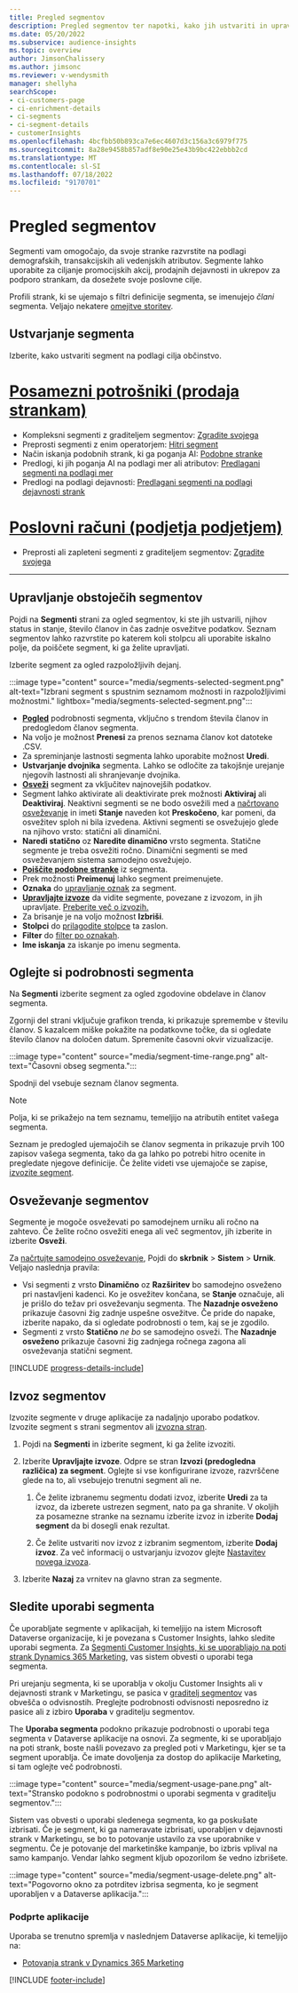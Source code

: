 ```yaml
---
title: Pregled segmentov
description: Pregled segmentov ter napotki, kako jih ustvariti in upravljati.
ms.date: 05/20/2022
ms.subservice: audience-insights
ms.topic: overview
author: JimsonChalissery
ms.author: jimsonc
ms.reviewer: v-wendysmith
manager: shellyha
searchScope:
- ci-customers-page
- ci-enrichment-details
- ci-segments
- ci-segment-details
- customerInsights
ms.openlocfilehash: 4bcfbb50b893ca7e6ec4607d3c156a3c6979f775
ms.sourcegitcommit: 8a28e9458b857adf8e90e25e43b9bc422ebbb2cd
ms.translationtype: MT
ms.contentlocale: sl-SI
ms.lasthandoff: 07/18/2022
ms.locfileid: "9170701"
---
```

# <a name="segments-overview"></a>Pregled segmentov

Segmenti vam omogočajo, da svoje stranke razvrstite na podlagi demografskih, transakcijskih ali vedenjskih atributov. Segmente lahko uporabite za ciljanje promocijskih akcij, prodajnih dejavnosti in ukrepov za podporo strankam, da dosežete svoje poslovne cilje.

Profili strank, ki se ujemajo s filtri definicije segmenta, se imenujejo *člani* segmenta. Veljajo nekatere [omejitve storitev](/dynamics365/customer-insights/service-limits).

## <a name="create-a-segment"></a>Ustvarjanje segmenta

Izberite, kako ustvariti segment na podlagi cilja občinstvo.

# <a name="individual-consumers-b-to-c"></a>[Posamezni potrošniki (prodaja strankam)](#tab/b2c)

- Kompleksni segmenti z graditeljem segmentov: [Zgradite svojega](segment-builder.md)
- Preprosti segmenti z enim operatorjem: [Hitri segment](segment-quick.md)
- Način iskanja podobnih strank, ki ga poganja AI: [Podobne stranke](find-similar-customer-segments.md)
- Predlogi, ki jih poganja AI na podlagi mer ali atributov: [Predlagani segmenti na podlagi mer](suggested-segments.md)
- Predlogi na podlagi dejavnosti: [Predlagani segmenti na podlagi dejavnosti strank](suggested-segments-activity.md)

# <a name="business-accounts-b-to-b"></a>[Poslovni računi (podjetja podjetjem)](#tab/b2b)

- Preprosti ali zapleteni segmenti z graditeljem segmentov: [Zgradite svojega](segment-builder.md)

---

## <a name="manage-existing-segments"></a>Upravljanje obstoječih segmentov

Pojdi na **Segmenti** strani za ogled segmentov, ki ste jih ustvarili, njihov status in stanje, število članov in čas zadnje osvežitve podatkov. Seznam segmentov lahko razvrstite po katerem koli stolpcu ali uporabite iskalno polje, da poiščete segment, ki ga želite upravljati.

Izberite segment za ogled razpoložljivih dejanj.

:::image type="content" source="media/segments-selected-segment.png" alt-text="Izbrani segment s spustnim seznamom možnosti in razpoložljivimi možnostmi." lightbox="media/segments-selected-segment.png":::

- [**Pogled**](#view-segment-details) podrobnosti segmenta, vključno s trendom števila članov in predogledom članov segmenta.
- Na voljo je možnost **Prenesi** za prenos seznama članov kot datoteke .CSV.
- Za spreminjanje lastnosti segmenta lahko uporabite možnost **Uredi**.
- **Ustvarjanje dvojnika** segmenta. Lahko se odločite za takojšnje urejanje njegovih lastnosti ali shranjevanje dvojnika.
- [**Osveži**](#refresh-segments) segment za vključitev najnovejših podatkov.
- Segment lahko aktivirate ali deaktivirate prek možnosti **Aktiviraj** ali **Deaktiviraj**. Neaktivni segmenti se ne bodo osvežili med a [načrtovano osveževanje](system.md#schedule-tab) in imeti **Stanje** naveden kot **Preskočeno**, kar pomeni, da osvežitev sploh ni bila izvedena. Aktivni segmenti se osvežujejo glede na njihovo vrsto: statični ali dinamični.
- **Naredi statično** oz **Naredite dinamično** vrsto segmenta. Statične segmente je treba osvežiti ročno. Dinamični segmenti se med osveževanjem sistema samodejno osvežujejo.
- [**Poiščite podobne stranke**](find-similar-customer-segments.md) iz segmenta.
- Prek možnosti **Preimenuj** lahko segment preimenujete.
- **Oznaka** do [upravljanje oznak](work-with-tags-columns.md#manage-tags) za segment.
- [**Upravljajte izvoze**](#export-segments) da vidite segmente, povezane z izvozom, in jih upravljate. [Preberite več o izvozih.](export-destinations.md)
- Za brisanje je na voljo možnost **Izbriši**.
- **Stolpci** do [prilagodite stolpce](work-with-tags-columns.md#customize-columns) ta zaslon.
- **Filter** do [filter po oznakah](work-with-tags-columns.md#filter-on-tags).
- **Ime iskanja** za iskanje po imenu segmenta.

## <a name="view-segment-details"></a>Oglejte si podrobnosti segmenta

Na **Segmenti** izberite segment za ogled zgodovine obdelave in članov segmenta.

Zgornji del strani vključuje grafikon trenda, ki prikazuje spremembe v številu članov. S kazalcem miške pokažite na podatkovne točke, da si ogledate število članov na določen datum. Spremenite časovni okvir vizualizacije.

:::image type="content" source="media/segment-time-range.png" alt-text="Časovni obseg segmenta.":::

Spodnji del vsebuje seznam članov segmenta.

> [!NOTE]
> Polja, ki se prikažejo na tem seznamu, temeljijo na atributih entitet vašega segmenta.
>
>Seznam je predogled ujemajočih se članov segmenta in prikazuje prvih 100 zapisov vašega segmenta, tako da ga lahko po potrebi hitro ocenite in pregledate njegove definicije. Če želite videti vse ujemajoče se zapise, [izvozite segment](export-destinations.md).

## <a name="refresh-segments"></a>Osveževanje segmentov

Segmente je mogoče osveževati po samodejnem urniku ali ročno na zahtevo. Če želite ročno osvežiti enega ali več segmentov, jih izberite in izberite **Osveži**.

Za [načrtujte samodejno osveževanje](system.md#schedule-tab), Pojdi do **skrbnik** > **Sistem** > **Urnik**. Veljajo naslednja pravila:

- Vsi segmenti z vrsto **Dinamično** oz **Razširitev** bo samodejno osveženo pri nastavljeni kadenci. Ko je osvežitev končana, se **Stanje** označuje, ali je prišlo do težav pri osveževanju segmenta. The **Nazadnje osveženo** prikazuje časovni žig zadnje uspešne osvežitve. Če pride do napake, izberite napako, da si ogledate podrobnosti o tem, kaj se je zgodilo.
- Segmenti z vrsto **Statično** *ne bo* se samodejno osveži. The **Nazadnje osveženo** prikazuje časovni žig zadnjega ročnega zagona ali osveževanja statični segment.

[!INCLUDE [progress-details-include](includes/progress-details-pane.md)]

## <a name="export-segments"></a>Izvoz segmentov

Izvozite segmente v druge aplikacije za nadaljnjo uporabo podatkov. Izvozite segment s strani segmentov ali [izvozna stran](export-destinations.md).

1. Pojdi na **Segmenti** in izberite segment, ki ga želite izvoziti.

1. Izberite **Upravljajte izvoze**. Odpre se stran **Izvozi (predogledna različica) za segment**. Oglejte si vse konfigurirane izvoze, razvrščene glede na to, ali vsebujejo trenutni segment ali ne.

   1. Če želite izbranemu segmentu dodati izvoz, izberite **Uredi** za ta izvoz, da izberete ustrezen segment, nato pa ga shranite. V okoljih za posamezne stranke na seznamu izberite izvoz in izberite **Dodaj segment** da bi dosegli enak rezultat.

   1. Če želite ustvariti nov izvoz z izbranim segmentom, izberite **Dodaj izvoz**. Za več informacij o ustvarjanju izvozov glejte [Nastavitev novega izvoza](export-destinations.md#set-up-a-new-export).

1. Izberite **Nazaj** za vrnitev na glavno stran za segmente.

## <a name="track-usage-of-a-segment"></a>Sledite uporabi segmenta

Če uporabljate segmente v aplikacijah, ki temeljijo na istem Microsoft Dataverse organizacije, ki je povezana s Customer Insights, lahko sledite uporabi segmenta. Za [Segmenti Customer Insights, ki se uporabljajo na poti strank Dynamics 365 Marketing](/dynamics365/marketing/real-time-marketing-ci-profile), vas sistem obvesti o uporabi tega segmenta.

Pri urejanju segmenta, ki se uporablja v okolju Customer Insights ali v dejavnosti strank v Marketingu, se pasica v [graditelj segmentov](segment-builder.md) vas obvešča o odvisnostih. Preglejte podrobnosti odvisnosti neposredno iz pasice ali z izbiro **Uporaba** v graditelju segmentov.

The **Uporaba segmenta** podokno prikazuje podrobnosti o uporabi tega segmenta v Dataverse aplikacije na osnovi. Za segmente, ki se uporabljajo na poti strank, boste našli povezavo za pregled poti v Marketingu, kjer se ta segment uporablja. Če imate dovoljenja za dostop do aplikacije Marketing, si tam oglejte več podrobnosti.

:::image type="content" source="media/segment-usage-pane.png" alt-text="Stransko podokno s podrobnostmi o uporabi segmenta v graditelju segmentov.":::

Sistem vas obvesti o uporabi sledenega segmenta, ko ga poskušate izbrisati. Če je segment, ki ga nameravate izbrisati, uporabljen v dejavnosti strank v Marketingu, se bo to potovanje ustavilo za vse uporabnike v segmentu. Če je potovanje del marketinške kampanje, bo izbris vplival na samo kampanjo. Vendar lahko segment kljub opozorilom še vedno izbrišete.

:::image type="content" source="media/segment-usage-delete.png" alt-text="Pogovorno okno za potrditev izbrisa segmenta, ko je segment uporabljen v a Dataverse aplikacija.":::

### <a name="supported-apps"></a>Podprte aplikacije

Uporaba se trenutno spremlja v naslednjem Dataverse aplikacije, ki temeljijo na:

- [Potovanja strank v Dynamics 365 Marketing](/dynamics365/marketing/real-time-marketing-ci-profile)

[!INCLUDE [footer-include](includes/footer-banner.md)]
